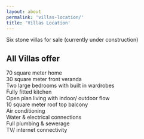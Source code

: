 ```yaml
---
layout: about
permalink: 'villas-location/'
title: 'Villas Location'
---
```



Six stone villas for sale (currently under construction)  

## All Villas offer

70 square meter home  
30 square meter front veranda  
Two large bedrooms with built in wardrobes  
Fully fitted kitchen  
Open plan living with indoor/ outdoor flow  
10 square meter roof top balcony  
Air conditioning  
Water & electrical connections  
Full plumbing & sewerage  
TV/ internet connectivity
